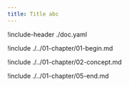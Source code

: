 ```yaml
---
title: Title abc
---
```


!include-header ./doc.yaml

!include ./../01-chapter/01-begin.md

!include ./../01-chapter/02-concept.md

!include ./../01-chapter/05-end.md


<!--- 
Das ist ein Kommentar.

Schriftarten: cmbright, 
    iwona = light
    bera = kompakt! <- fav.

\listoftables
\listoffigures
\tableofcontents
\newpage
\ = new line
\break = new page
&rarr; = pfeil
\centerline{\textbf{2.}} = linie
![Abbildungxyz](images/bildxyz.png) = bild
![Flowchartxyz](flowcharts/floechartxyz.pdf) = vektorgrafik
: bezeichnung = Tabelle mit dem Namen bezeichnung
--->
